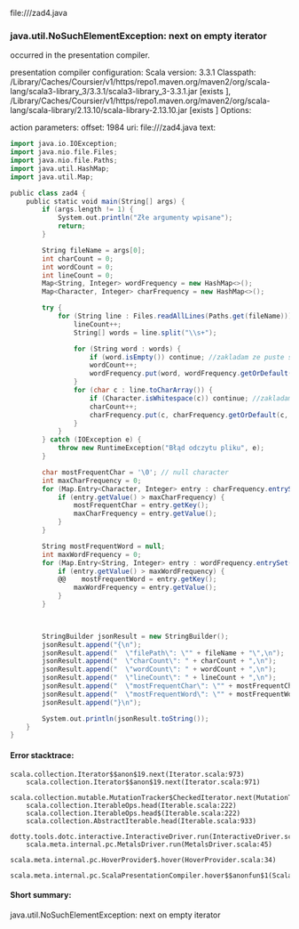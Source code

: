 file://<WORKSPACE>/zad4.java
### java.util.NoSuchElementException: next on empty iterator

occurred in the presentation compiler.

presentation compiler configuration:
Scala version: 3.3.1
Classpath:
<HOME>/Library/Caches/Coursier/v1/https/repo1.maven.org/maven2/org/scala-lang/scala3-library_3/3.3.1/scala3-library_3-3.3.1.jar [exists ], <HOME>/Library/Caches/Coursier/v1/https/repo1.maven.org/maven2/org/scala-lang/scala-library/2.13.10/scala-library-2.13.10.jar [exists ]
Options:



action parameters:
offset: 1984
uri: file://<WORKSPACE>/zad4.java
text:
```scala
import java.io.IOException;
import java.nio.file.Files;
import java.nio.file.Paths;
import java.util.HashMap;
import java.util.Map;

public class zad4 {
    public static void main(String[] args) {
        if (args.length != 1) {
            System.out.println("Złe argumenty wpisane");
            return;
        }

        String fileName = args[0];
        int charCount = 0;
        int wordCount = 0;
        int lineCount = 0;
        Map<String, Integer> wordFrequency = new HashMap<>();
        Map<Character, Integer> charFrequency = new HashMap<>();

        try {
            for (String line : Files.readAllLines(Paths.get(fileName))) {
                lineCount++;
                String[] words = line.split("\\s+");

                for (String word : words) {
                    if (word.isEmpty()) continue; //zakladam ze puste slowa nie sa liczone
                    wordCount++;
                    wordFrequency.put(word, wordFrequency.getOrDefault(word, 0) + 1);
                }
                for (char c : line.toCharArray()) {
                    if (Character.isWhitespace(c)) continue; //zakladam ze biale znaki nie sa liczone
                    charCount++;
                    charFrequency.put(c, charFrequency.getOrDefault(c, 0) + 1);
                }
            }
        } catch (IOException e) {
            throw new RuntimeException("Błąd odczytu pliku", e);
        }

        char mostFrequentChar = '\0'; // null character
        int maxCharFrequency = 0;
        for (Map.Entry<Character, Integer> entry : charFrequency.entrySet()) {
            if (entry.getValue() > maxCharFrequency) {
                mostFrequentChar = entry.getKey();
                maxCharFrequency = entry.getValue();
            }
        }

        String mostFrequentWord = null;
        int maxWordFrequency = 0;
        for (Map.Entry<String, Integer> entry : wordFrequency.entrySet()) {
            if (entry.getValue() > maxWordFrequency) {
            @@    mostFrequentWord = entry.getKey();
                maxWordFrequency = entry.getValue();
            }
        }

        

        StringBuilder jsonResult = new StringBuilder();
        jsonResult.append("{\n");
        jsonResult.append("  \"filePath\": \"" + fileName + "\",\n");
        jsonResult.append("  \"charCount\": " + charCount + ",\n");
        jsonResult.append("  \"wordCount\": " + wordCount + ",\n");
        jsonResult.append("  \"lineCount\": " + lineCount + ",\n");
        jsonResult.append("  \"mostFrequentChar\": \"" + mostFrequentChar + "\",\n");
        jsonResult.append("  \"mostFrequentWord\": \"" + mostFrequentWord + "\"\n");
        jsonResult.append("}\n");

        System.out.println(jsonResult.toString());
    }
}

```



#### Error stacktrace:

```
scala.collection.Iterator$$anon$19.next(Iterator.scala:973)
	scala.collection.Iterator$$anon$19.next(Iterator.scala:971)
	scala.collection.mutable.MutationTracker$CheckedIterator.next(MutationTracker.scala:76)
	scala.collection.IterableOps.head(Iterable.scala:222)
	scala.collection.IterableOps.head$(Iterable.scala:222)
	scala.collection.AbstractIterable.head(Iterable.scala:933)
	dotty.tools.dotc.interactive.InteractiveDriver.run(InteractiveDriver.scala:168)
	scala.meta.internal.pc.MetalsDriver.run(MetalsDriver.scala:45)
	scala.meta.internal.pc.HoverProvider$.hover(HoverProvider.scala:34)
	scala.meta.internal.pc.ScalaPresentationCompiler.hover$$anonfun$1(ScalaPresentationCompiler.scala:352)
```
#### Short summary: 

java.util.NoSuchElementException: next on empty iterator